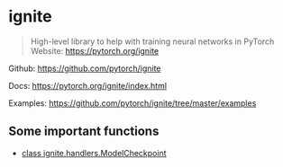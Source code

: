 # ignite
> High-level library to help with training neural networks in PyTorch  
> Website: https://pytorch.org/ignite

Github: https://github.com/pytorch/ignite
  
Docs: https://pytorch.org/ignite/index.html  
  
Examples: https://github.com/pytorch/ignite/tree/master/examples
  
## Some important functions
* [class ignite.handlers.ModelCheckpoint](https://pytorch.org/ignite/_modules/ignite/handlers/checkpoint.html#ModelCheckpoint)
